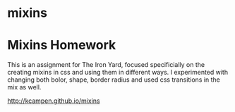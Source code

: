mixins
======
# Mixins Homework

This is an assignment for The Iron Yard, focused specificially on the creating mixins in css and using them in different ways. 
I experimented with changing both bolor, shape, border radius and used css transitions in the mix as well.

http://kcampen.github.io/mixins
